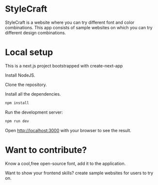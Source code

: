 
# StyleCraft

StyleCraft is a website where you can try different font and color combinations.
This app consists of sample websites on which you can try different design combinations.

# Local setup

This is a next.js project bootstrapped with create-next-app


Install NodeJS.

Clone the repository.

Install all the dependencies.
```bash
npm install
```

Run the development server:

```bash
npm run dev
```

Open [http://localhost:3000](http://localhost:3000) with your browser to see the result.




# Want to contribute?

Know a cool,free open-source font, add it to the application.

Want to show your frontend skills? create sample websites for users to try on.





